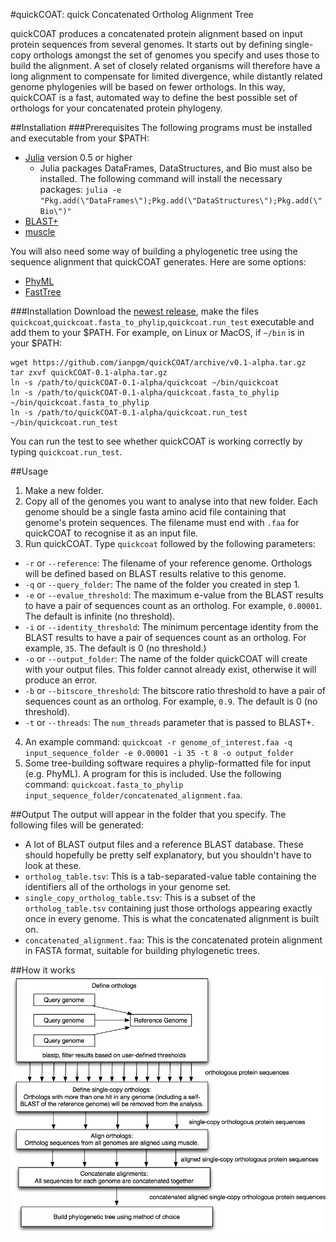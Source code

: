 #quickCOAT: quick Concatenated Ortholog Alignment Tree

quickCOAT produces a concatenated protein alignment based on input protein sequences from several genomes. It starts out by defining single-copy orthologs amongst the set of genomes you specify and uses those to build the alignment. A set of closely related organisms will therefore have a long alignment to compensate for limited divergence, while distantly related genome phylogenies will be based on fewer orthologs. In this way, quickCOAT is a fast, automated way to define the best possible set of orthologs for your concatenated protein phylogeny.

##Installation
###Prerequisites
The following programs must be installed and executable from your $PATH:
* [Julia](http://www.julialang.org/) version 0.5 or higher
  * Julia packages DataFrames, DataStructures, and Bio must also be installed. The following command will install the necessary packages: `julia -e "Pkg.add(\"DataFrames\");Pkg.add(\"DataStructures\");Pkg.add(\"Bio\")"`
* [BLAST+](https://blast.ncbi.nlm.nih.gov/Blast.cgi?CMD=Web&PAGE_TYPE=BlastDocs&DOC_TYPE=Download)
* [muscle](http://www.drive5.com/muscle/manual/install.html)

You will also need some way of building a phylogenetic tree using the sequence alignment that quickCOAT generates. Here are some options:
* [PhyML](http://www.atgc-montpellier.fr/phyml/binaries.php)
* [FastTree](http://www.microbesonline.org/fasttree/)

###Installation
Download the [newest release](https://github.com/ianpgm/quickCOAT/releases/), make the files `quickcoat`,`quickcoat.fasta_to_phylip`,`quickcoat.run_test` executable and add them to your $PATH. For example, on Linux or MacOS, if `~/bin` is in your $PATH:
```
wget https://github.com/ianpgm/quickCOAT/archive/v0.1-alpha.tar.gz
tar zxvf quickCOAT-0.1-alpha.tar.gz
ln -s /path/to/quickCOAT-0.1-alpha/quickcoat ~/bin/quickcoat
ln -s /path/to/quickCOAT-0.1-alpha/quickcoat.fasta_to_phylip ~/bin/quickcoat.fasta_to_phylip
ln -s /path/to/quickCOAT-0.1-alpha/quickcoat.run_test ~/bin/quickcoat.run_test
```
You can run the test to see whether quickCOAT is working correctly by typing `quickcoat.run_test`.

##Usage
1. Make a new folder.
2. Copy all of the genomes you want to analyse into that new folder. Each genome should be a single fasta amino acid file containing that genome's protein sequences. The filename must end with `.faa` for quickCOAT to recognise it as an input file.
3. Run quickCOAT. Type `quickcoat` followed by the following parameters:
  * `-r` or `--reference`: The filename of your reference genome. Orthologs will be defined based on BLAST results relative to this genome.
  * `-q` or `--query_folder`: The name of the folder you created in step 1.
  * `-e` or `--evalue_threshold`: The maximum e-value from the BLAST results to have a pair of sequences count as an ortholog. For example, `0.00001`. The default is infinite (no threshold).
  * `-i` or `--identity_threshold`: The minimum percentage identity from the BLAST results to have a pair of sequences count as an ortholog. For example, `35`. The default is 0 (no threshold.)
  * `-o` or `--output_folder`: The name of the folder quickCOAT will create with your output files. This folder cannot already exist, otherwise it will produce an error.
  * `-b` or `--bitscore_threshold`: The bitscore ratio threshold to have a pair of sequences count as an ortholog. For example, `0.9`. The default is 0 (no threshold).
  * `-t` or `--threads`: The `num_threads` parameter that is passed to BLAST+.
4. An example command: `quickcoat -r genome_of_interest.faa -q input_sequence_folder -e 0.00001 -i 35 -t 8 -o output_folder`
5. Some tree-building software requires a phylip-formatted file for input (e.g. PhyML). A program for this is included. Use the following command: `quickcoat.fasta_to_phylip input_sequence_folder/concatenated_alignment.faa`.

##Output
The output will appear in the folder that you specify. The following files will be generated:
* A lot of BLAST output files and a reference BLAST database. These should hopefully be pretty self explanatory, but you shouldn't have to look at these.
* `ortholog_table.tsv`: This is a tab-separated-value table containing the identifiers all of the orthologs in your genome set.
* `single_copy_ortholog_table.tsv`: This is a subset of the `ortholog_table.tsv` containing just those orthologs appearing exactly once in every genome. This is what the concatenated alignment is built on.
* `concatenated_alignment.faa`: This is the concatenated protein alignment in FASTA format, suitable for building phylogenetic trees.

##How it works
![quickCOAT overview chart](https://github.com/ianpgm/quickCOAT/blob/master/overview_chart.png)
